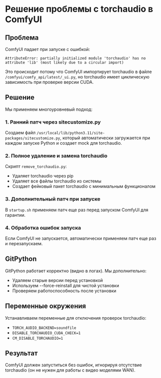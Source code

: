 # Решение проблемы с torchaudio в ComfyUI

## Проблема

ComfyUI падает при запуске с ошибкой:

```
AttributeError: partially initialized module 'torchaudio' has no attribute 'lib' (most likely due to a circular import)
```

Это происходит потому что ComfyUI импортирует torchaudio в файле `/comfyui/comfy_api/latest/_ui.py`, но torchaudio имеет циклическую зависимость при проверке версии CUDA.

## Решение

Мы применяем многоуровневый подход:

### 1. Ранний патч через sitecustomize.py

Создаем файл `/usr/local/lib/python3.11/site-packages/sitecustomize.py`, который автоматически загружается при каждом запуске Python и создает mock для torchaudio.

### 2. Полное удаление и замена torchaudio

Скрипт `remove_torchaudio.py`:

-   Удаляет torchaudio через pip
-   Удаляет все файлы torchaudio из системы
-   Создает фейковый пакет torchaudio с минимальным функционалом

### 3. Дополнительный патч при запуске

В `startup.sh` применяем патч еще раз перед запуском ComfyUI для гарантии.

### 4. Обработка ошибок запуска

Если ComfyUI не запускается, автоматически применяем патч еще раз и перезапускаем.

## GitPython

GitPython работает корректно (видно в логах). Мы дополнительно:

-   Удаляем старые версии перед установкой
-   Используем --force-reinstall для чистой установки
-   Проверяем работоспособность после установки

## Переменные окружения

Устанавливаем переменные для отключения проверок torchaudio:

-   `TORCH_AUDIO_BACKEND=soundfile`
-   `DISABLE_TORCHAUDIO_CUDA_CHECK=1`
-   `CM_DISABLE_TORCHAUDIO=1`

## Результат

ComfyUI должен запуститься без ошибок, игнорируя отсутствие torchaudio (он не нужен для работы с видео моделями WAN).
